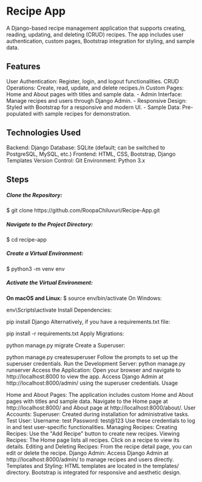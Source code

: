 <h1>Recipe App</h1>

<p>A Django-based recipe management application that supports creating, reading, updating, and deleting (CRUD) recipes. The app includes user authentication, custom pages, Bootstrap integration for styling, and sample data.</p>

<h2>Features</h2>
User Authentication: Register, login, and logout functionalities.
CRUD Operations: Create, read, update, and delete recipes./n
Custom Pages: Home and About pages with titles and sample data.
- Admin Interface: Manage recipes and users through Django Admin.
- Responsive Design: Styled with Bootstrap for a responsive and modern UI.
- Sample Data: Pre-populated with sample recipes for demonstration.

<h2>Technologies Used</h2>
Backend: Django
Database: SQLite (default; can be switched to PostgreSQL, MySQL, etc.)
Frontend: HTML, CSS, Bootstrap, Django Templates
Version Control: Git
Environment: Python 3.x


<h2>Steps</h2>

<h5>Clone the Repository:</h5>
$ git clone https://github.com/RoopaChiluvuri/Recipe-App.git

<h5>Navigate to the Project Directory:</h5>
$ cd recipe-app

<h5>Create a Virtual Environment:</h5>
$ python3 -m venv env

<h5>Activate the Virtual Environment:</h5>
<b>On macOS and Linux:</b> $ source env/bin/activate
On Windows:

env\Scripts\activate
Install Dependencies:

pip install Django
Alternatively, if you have a requirements.txt file:

pip install -r requirements.txt
Apply Migrations:

python manage.py migrate
Create a Superuser:

python manage.py createsuperuser
Follow the prompts to set up the superuser credentials.
Run the Development Server:
python manage.py runserver
Access the Application:
Open your browser and navigate to http://localhost:8000 to view the app.
Access Django Admin at http://localhost:8000/admin/ using the superuser credentials.
Usage

Home and About Pages:
The application includes custom Home and About pages with titles and sample data.
Navigate to the Home page at http://localhost:8000/ and About page at http://localhost:8000/about/.
User Accounts:
Superuser: Created during installation for administrative tasks.
Test User:
Username: test
Password: test@123
Use these credentials to log in and test user-specific functionalities.
Managing Recipes:
Creating Recipes:
Use the "Add Recipe" button to create new recipes.
Viewing Recipes:
The Home page lists all recipes. Click on a recipe to view its details.
Editing and Deleting Recipes:
From the recipe detail page, you can edit or delete the recipe.
Django Admin:
Access Django Admin at http://localhost:8000/admin/ to manage recipes and users directly.
Templates and Styling:
HTML templates are located in the templates/ directory.
Bootstrap is integrated for responsive and aesthetic design.
